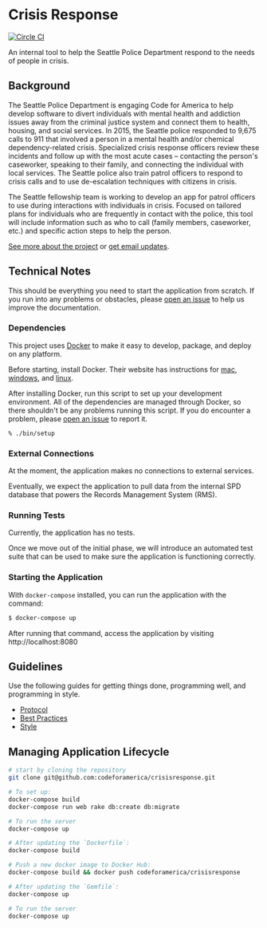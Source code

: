 # Crisis Response

[![Circle CI](https://circleci.com/gh/codeforamerica/crisisresponse.svg?style=svg&circle-token=3dbea1eed1c1d0e056ef0ceaeb0f54039facd079)](https://circleci.com/gh/codeforamerica/crisisresponse)

An internal tool to help the Seattle Police Department
respond to the needs of people in crisis.

## Background

The Seattle Police Department is engaging Code for America
to help develop software to divert individuals
with mental health and addiction issues
away from the criminal justice system
and connect them to health, housing, and social services.
In 2015, the Seattle police responded to 9,675 calls to 911
that involved a person
in a mental health and/or chemical dependency-related crisis.
Specialized crisis response officers review these incidents
and follow up with the most acute cases –
contacting the person's caseworker,
speaking to their family,
and connecting the individual with local services.
The Seattle police also train patrol officers
to respond to crisis calls
and to use de-escalation techniques
with citizens in crisis.

The Seattle fellowship team is working to develop an app
for patrol officers to use
during interactions with individuals in crisis.
Focused on tailored plans
for individuals who are frequently in contact with the police,
this tool will include information such as who to call
(family members, caseworker, etc.)
and specific action steps to help the person.

[See more about the project][more] or [get email updates][updates].

[more]: http://c4a-sea-2016.tumblr.com/
[updates]: http://codeforamerica.us13.list-manage.com/subscribe?u=6100a3c3b87484e2482c465f2&id=4f2ea46fa4

## Technical Notes

This should be everything you need to start the application from scratch.
If you run into any problems or obstacles,
please [open an issue] to help us improve the documentation.

[open an issue]: https://github.com/codeforamerica/crisisresponse/issues/new

### Dependencies

This project uses [Docker] to make it easy
to develop, package, and deploy on any platform.

Before starting, install Docker.
Their website has instructions for [mac], [windows], and [linux].

After installing Docker,
run this script to set up your development environment.
All of the dependencies are managed through Docker,
so there shouldn't be any problems running this script.
If you do encounter a problem, please [open an issue] to report it.

    % ./bin/setup

[Docker]: https://www.docker.com/
[mac]: https://docs.docker.com/mac/
[windows]: https://docs.docker.com/windows/
[linux]: https://docs.docker.com/linux/
[open an issue]: https://github.com/codeforamerica/crisisresponse

### External Connections

At the moment, the application makes no connections to external services.

Eventually, we expect the application to pull data
from the internal SPD database that powers the Records Management System (RMS).

### Running Tests

Currently, the application has no tests.

Once we move out of the initial phase, we will introduce an automated test suite
that can be used to make sure the application is functioning correctly.

### Starting the Application

With `docker-compose` installed, you can run the application with the command:

```bash
$ docker-compose up
```

After running that command,
access the application by visiting http://localhost:8080

## Guidelines

Use the following guides for getting things done, programming well, and
programming in style.

* [Protocol](http://github.com/thoughtbot/guides/blob/master/protocol)
* [Best Practices](http://github.com/thoughtbot/guides/blob/master/best-practices)
* [Style](http://github.com/thoughtbot/guides/blob/master/style)

## Managing Application Lifecycle

```bash
# start by cloning the repository
git clone git@github.com:codeforamerica/crisisresponse.git

# To set up:
docker-compose build
docker-compose run web rake db:create db:migrate

# To run the server
docker-compose up

# After updating the `Dockerfile`:
docker-compose build

# Push a new docker image to Docker Hub:
docker-compose build && docker push codeforamerica/crisisresponse

# After updating the `Gemfile`:
docker-compose up

# To run the server
docker-compose up
```
